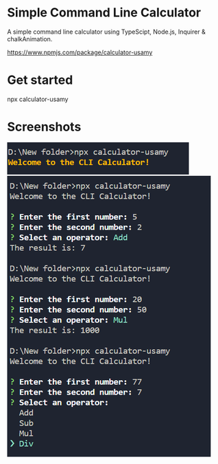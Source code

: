 # Simple Command Line Calculator

A simple command line calculator using TypeScipt, Node.js, Inquirer & chalkAnimation.

https://www.npmjs.com/package/calculator-usamy

# Get started

npx calculator-usamy

# Screenshots

![Alt text](image-2.png)
![Alt text](image-1.png)
